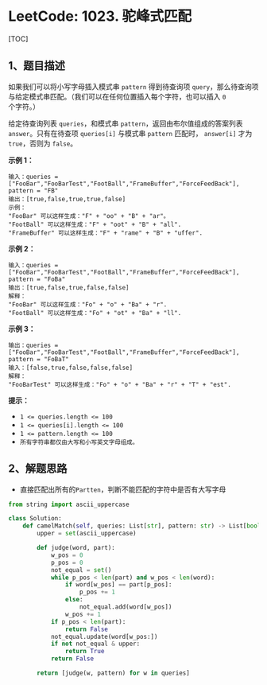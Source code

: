 # LeetCode: 1023. 驼峰式匹配

[TOC]

## 1、题目描述

如果我们可以将小写字母插入模式串 `pattern` 得到待查询项 `query`，那么待查询项与给定模式串匹配。（我们可以在任何位置插入每个字符，也可以插入 `0` 个字符。）

给定待查询列表 `queries`，和模式串 `pattern`，返回由布尔值组成的答案列表 `answer`。只有在待查项 `queries[i]` 与模式串 `pattern` 匹配时， `answer[i]` 才为 `true`，否则为 `false`。

 

**示例 1：**

```
输入：queries = ["FooBar","FooBarTest","FootBall","FrameBuffer","ForceFeedBack"], pattern = "FB"
输出：[true,false,true,true,false]
示例：
"FooBar" 可以这样生成："F" + "oo" + "B" + "ar"。
"FootBall" 可以这样生成："F" + "oot" + "B" + "all".
"FrameBuffer" 可以这样生成："F" + "rame" + "B" + "uffer".
```


**示例 2：**

```
输入：queries = ["FooBar","FooBarTest","FootBall","FrameBuffer","ForceFeedBack"], pattern = "FoBa"
输出：[true,false,true,false,false]
解释：
"FooBar" 可以这样生成："Fo" + "o" + "Ba" + "r".
"FootBall" 可以这样生成："Fo" + "ot" + "Ba" + "ll".
```


**示例 3：**

```
输出：queries = ["FooBar","FooBarTest","FootBall","FrameBuffer","ForceFeedBack"], pattern = "FoBaT"
输入：[false,true,false,false,false]
解释： 
"FooBarTest" 可以这样生成："Fo" + "o" + "Ba" + "r" + "T" + "est".
```

**提示：**

- `1 <= queries.length <= 100`
- `1 <= queries[i].length <= 100`
- `1 <= pattern.length <= 100`
- `所有字符串都仅由大写和小写英文字母组成。`



## 2、解题思路

- 直接匹配出所有的`Partten`，判断不能匹配的字符中是否有大写字母

```python
from string import ascii_uppercase

class Solution:
    def camelMatch(self, queries: List[str], pattern: str) -> List[bool]:
        upper = set(ascii_uppercase)

        def judge(word, part):
            w_pos = 0
            p_pos = 0
            not_equal = set()
            while p_pos < len(part) and w_pos < len(word):
                if word[w_pos] == part[p_pos]:
                    p_pos += 1
                else:
                    not_equal.add(word[w_pos])
                w_pos += 1
            if p_pos < len(part):
                return False
            not_equal.update(word[w_pos:])
            if not not_equal & upper:
                return True
            return False

        return [judge(w, pattern) for w in queries]
```

